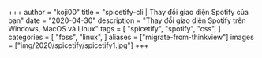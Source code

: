 +++
author = "koji00"
title = "spicetify-cli | Thay đổi giao diện Spotify của bạn"
date = "2020-04-30"
description = "Thay đổi giao diện Spotify trên Windows, MacOS và Linux"
tags = [
    "spicetify",
    "spotify",
    "css",
]
categories = [
    "foss",
    "linux",
]
aliases = ["migrate-from-thinkview"]
images  = ["img/2020/spicetify/spicetify1.jpg"]
+++
